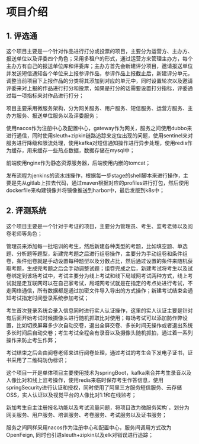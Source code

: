 # 项目介绍

## 1. 评选通

这个项目主要是一个针对作品进行打分或投票的项目，主要分为运营方、主办方、报送单位以及评委四个角色；采用多租户的形式，通过运营方来管理主办方，每个主办方有自己的报送单位库和评委库；主办方首先会新建评分项目，邀请报送单位并发送短信通知各个单位来上报参评作品，参评作品上报截止后，新建评分单元，调整当前项目下上报作品的分类将其添加到对应的单元中，同时设置轮次以及邀请评委来对上报的作品进行打分和投票，如果是打分的话需要设置打分指标，评委通过每一项指标来对作品进行打分；

项目主要采用微服务架构，分为网关服务、用户服务、短信服务、运营方服务、主办方服务、报送单位服务以及评委服务；

使用nacos作为注册中心及配置中心，gateway作为网关，服务之间使用dubbo来进行通信，同时使用sleuth+zipkin链路追踪来定位出现的问题，使用sentinel来对服务进行降级和限流处理，使用kafka对短信通知操作进行异步处理，使用redis作为缓存，用来缓存一些热点数据，数据存储在mysql中；

前端使用nginx作为静态资源服务器，后端使用内嵌的tomcat；

发布流程为jenkins的流水线操作，根据每一步stage的shell脚本来进行操作，主要是先从gitlab上拉去代码，通过maven根据对应的profiles进行打包，然后使用dockerfile来构建镜像并将镜像推送到harbor中，最后发版到k8s中；

## 2. 评测系统

这个项目主要是一个针对于考证的项目，主要分为管理员、考生、监考老师以及阅卷老师等角色；

管理员来添加每一批培训的考生，然后新建各种类型的考题，比如填空题、单选题、分析题等题型，新建完考题之后进行组卷操作，主要分为手动组卷和条件组卷，条件组卷就是手动设置每种题型以及分数占比，然后通过设置的条件来随机获取考题，生成完考题之后会手动调整试题；组卷完成之后，新建考试将考生以及试卷绑定到该场考试中，考试主要分为线上考试和线下局域网考试两种方式，线上考试就是走互联网可以在自己家考试，局域网考试就是在指定的考点处进行考试，不走网络通信，所有数据都是通过加密文件导入导出的方式操作；新建考试结束会通知考试指定时间登录系统参加考试；

考生首次登录系统会录入信息同时进行实人认证操作，这里的实人认证主要是针对有后面开始考试时候摄像头进行随机抓取比对使用；每场考试可以添加防作弊设置，比如切换屏幕多少次自动交卷，退出全屏交卷、多长时间无操作或者退出系统多长时间后自动交卷；考生考试全程会有录音以及摄像头随机抓拍，通过着一系列操作来防止考生作弊；

考试结束之后会由阅卷老师来进行阅卷处理，通过考试的考生会下发电子证书，证书采用了二维码防伪标识；

这个项目一开是单体项目主要使用技术为springBoot，kafka来合并考生录音以及人像比对和线上监考操作，使用redis来临时保存考生作答信息，使用springSecurity进行认证和授权，同时使用了阿里三方服务短信服务、云存储OSS，实人认证以及视觉平台的人像比对1:1和在线监考；

新加考生自主注册报名功能以及考试流量问题，将项目改为微服务架构`，划分为网关服务、用户服务、培训服务、考卷服务、考试服务以及证书服务；

服务之间同样采用nacos作为注册中心和配置中心，服务间调用方式改为OpenFeign, 同时也引进sleuth+zipkin以及elk对错误进行追踪；